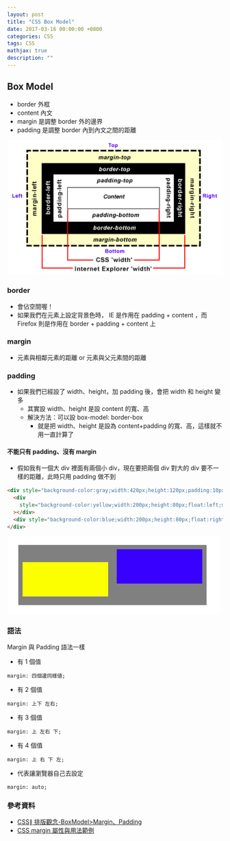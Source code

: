 ```yaml
---
layout: post
title: "CSS Box Model"
date: 2017-03-16 00:00:00 +0800
categories: CSS
tags: CSS
mathjax: true
description: ""
---
```


## Box Model

- border 外框
- content 內文
- margin 是調整 border 外的邊界
- padding 是調整 border 內到內文之間的距離

![](/assets/img/posts/N6j1hKM.png)

### border

- 會佔空間喔！
- 如果我們在元素上設定背景色時， IE 是作用在 padding + content ，而 Firefox 則是作用在 border + padding + content 上

### margin

- 元素與相鄰元素的距離 or 元素與父元素間的距離

### padding

- 如果我們已經設了 width、height，加 padding 後，會把 width 和 height 變多
  - 其實設 width、height 是設 content 的寬、高
  - 解決方法：可以設 box-model: border-box
    - 就是把 width、height 是設為 content+padding 的寬、高，這樣就不用一直計算了

#### 不能只有 padding、沒有 margin

- 假如我有一個大 div 裡面有兩個小 div，現在要把兩個 div 對大的 div 要不一樣的距離，此時只用 padding 做不到

```html
<div style="background-color:gray;width:420px;height:120px;padding:10px">
  <div
    style="background-color:yellow;width:200px;height:80px;float:left;margin-top:30px;"
  ></div>
  <div style="background-color:blue;width:200px;height:80px;float:right"></div>
</div>
```

![](/assets/img/posts/8AuFFTO.png)

### 語法

Margin 與 Padding 語法一樣

- 有 1 個值

```
margin: 四個邊同樣値;
```

- 有 2 個值

```
margin: 上下 左右;
```

- 有 3 個值

```
margin: 上 左右 下;
```

- 有 4 個值

```
margin: 上 右 下 左;
```

- 代表讓瀏覽器自己去設定

```
margin: auto;
```

### 參考資料

- [CSS∥ 排版觀念-BoxModel>Margin、Padding](http://pinkyvivi.pixnet.net/blog/post/1131260-css%E2%88%A5%E6%8E%92%E7%89%88%E8%A7%80%E5%BF%B5-boxmodel%3Emargin%E3%80%81padding)
- [CSS margin 屬性與用法範例](http://www.wibibi.com/info.php?tid=110)
